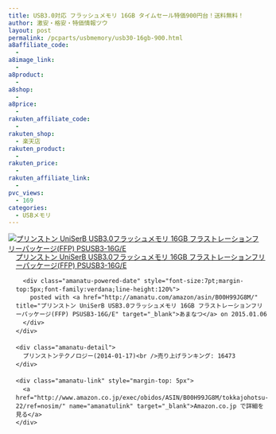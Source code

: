 ```yaml
---
title: USB3.0対応 フラッシュメモリ 16GB タイムセール特価900円台！送料無料！
author: 激安・格安・特価情報ツウ
layout: post
permalink: /pcparts/usbmemory/usb30-16gb-900.html
a8affiliate_code:
  - 
a8image_link:
  - 
a8product:
  - 
a8shop:
  - 
a8price:
  - 
rakuten_affiliate_code:
  - 
rakuten_shop:
  - 楽天店
rakuten_product:
  - 
rakuten_price:
  - 
rakuten_affiliate_link:
  - 
pvc_views:
  - 169
categories:
  - USBメモリ
---
```

<div class="amanatu-box" style="margin-bottom:0px;">
  <div class="amanatu-image" style="float:left;">
    <a href="http://www.amazon.co.jp/exec/obidos/ASIN/B00H99JG8M/tokkajohotsu-22/ref=nosim/" name="amanatulink" target="_blank"><img src="http://i2.wp.com/ecx.images-amazon.com/images/I/31VCkrqlsvL._SL160_.jpg?w=546" alt="プリンストン UniSerB USB3.0フラッシュメモリ 16GB フラストレーションフリーパッケージ(FFP) PSUSB3-16G/E" style="border: none;" data-recalc-dims="1" /></a>
  </div>
  
  <div class="amanatu-info" style="float:left;margin-left:15px;line-height:120%">
    <div class="amanatu-name" style="margin-bottom:10px;line-height:120%">
      <a href="http://www.amazon.co.jp/exec/obidos/ASIN/B00H99JG8M/tokkajohotsu-22/ref=nosim/" name="amanatulink" target="_blank">プリンストン UniSerB USB3.0フラッシュメモリ 16GB フラストレーションフリーパッケージ(FFP) PSUSB3-16G/E</a> 
      
      <div class="amanatu-powered-date" style="font-size:7pt;margin-top:5px;font-family:verdana;line-height:120%">
        posted with <a href="http://amanatu.com/amazon/asin/B00H99JG8M/" title="プリンストン UniSerB USB3.0フラッシュメモリ 16GB フラストレーションフリーパッケージ(FFP) PSUSB3-16G/E" target="_blank">あまなつ</a> on 2015.01.06
      </div>
    </div>
    
    <div class="amanatu-detail">
      プリンストンテクノロジー(2014-01-17)<br />売り上げランキング: 16473
    </div>
    
    <div class="amanatu-link" style="margin-top: 5px">
      <a href="http://www.amazon.co.jp/exec/obidos/ASIN/B00H99JG8M/tokkajohotsu-22/ref=nosim/" name="amanatulink" target="_blank">Amazon.co.jp で詳細を見る</a>
    </div>
  </div>
  
  <div class="amanatu-footer" style="clear: left">
  </div>
</div>